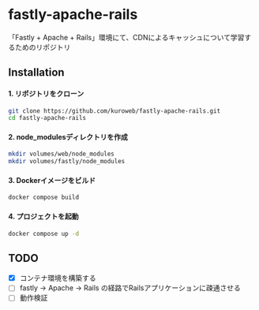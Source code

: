 # fastly-apache-rails

「Fastly + Apache + Rails」環境にて、CDNによるキャッシュについて学習するためのリポジトリ

## Installation

#### 1. リポジトリをクローン

```bash
git clone https://github.com/kuroweb/fastly-apache-rails.git
cd fastly-apache-rails
```

#### 2. node_modulesディレクトリを作成

```bash
mkdir volumes/web/node_modules
mkdir volumes/fastly/node_modules
```

#### 3. Dockerイメージをビルド

```bash
docker compose build
```

#### 4. プロジェクトを起動

```bash
docker compose up -d
```

## TODO

- [x] コンテナ環境を構築する
- [ ] fastly -> Apache -> Rails の経路でRailsアプリケーションに疎通させる
- [ ] 動作検証
